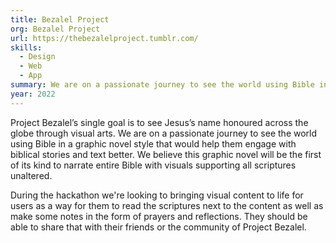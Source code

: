 ```yaml
---
title: Bezalel Project
org: Bezalel Project
url: https://thebezalelproject.tumblr.com/
skills:
  - Design
  - Web
  - App
summary: We are on a passionate journey to see the world using Bible in a graphic novel style that would help them engage with biblical stories and text better.
year: 2022
---
```


Project Bezalel’s single goal is to see Jesus’s name honoured across the globe through visual arts. We are on a passionate journey to see the world using Bible in a graphic novel style that would help them engage with biblical stories and text better. We believe this graphic novel will be the first of its kind to narrate entire Bible with visuals supporting all scriptures unaltered.

During the hackathon we're looking to bringing visual content to life for users as a way for them to read the scriptures next to the content as well as make some notes in the form of prayers and reflections. They should be able to share that with their friends or the community of Project Bezalel.

